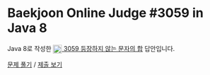 # Baekjoon Online Judge #3059 in Java 8
Java 8로 작성한 [<img src="https://static.solved.ac/tier_small/3.svg" height="20" align="center">
3059 등장하지 않는 문자의 합](https://www.acmicpc.net/problem/3059) 답안입니다.

[문제 풀기](https://www.acmicpc.net/problem/3059) /
[제출 보기](https://www.acmicpc.net/source/87529473)
